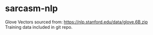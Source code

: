 # sarcasm-nlp

Glove Vectors sourced from:  https://nlp.stanford.edu/data/glove.6B.zip
Training data included in git repo.
